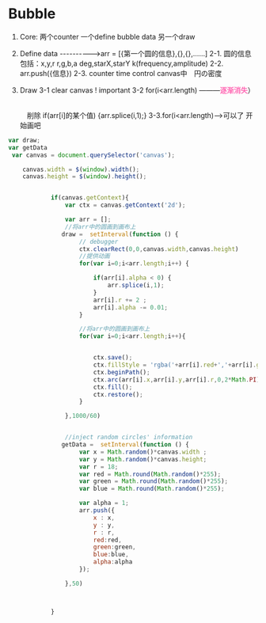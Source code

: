 # Bubble

1. Core:  两个counter        一个define bubble data    另一个draw

2. Define data      ---------->arr = [{第一个圆的信息},{},{},……]
   2-1. 圆的信息包括：x,y,r   r,g,b,a  deg,starX,starY   k(frequency,amplitude)
   2-2. arr.push({信息})
   2-3. counter time control canvas中　円の密度

3. Draw
   3-1 clear canvas  ! important
   3-2 for(i<arr.length) ———<font color='hotpink'>**逐渐消失**</font>）

   ​    
   　削除 if(arr[i]的某个值) {arr.splice(i,1);}
   3-3.for(i<arr.length)——>可以了 开始画吧

```javascript
var draw;
var getData
 var canvas = document.querySelector('canvas');

    canvas.width = $(window).width();
    canvas.height = $(window).height();


            if(canvas.getContext){
                var ctx = canvas.getContext('2d');

                var arr = [];
                //将arr中的圆画到画布上
               draw =  setInterval(function () {
                    // debugger
                    ctx.clearRect(0,0,canvas.width,canvas.height)
                    //提供动画
                    for(var i=0;i<arr.length;i++) {

                        if(arr[i].alpha < 0) {
                            arr.splice(i,1);
                        }
                        arr[i].r += 2 ;
                        arr[i].alpha -= 0.01;
                    }

                    //将arr中的圆画到画布上
                    for(var i=0;i<arr.length;i++){


                        ctx.save();
                        ctx.fillStyle = 'rgba('+arr[i].red+','+arr[i].green+','+arr[i].blue+','+arr[i].alpha+')';
                        ctx.beginPath();
                        ctx.arc(arr[i].x,arr[i].y,arr[i].r,0,2*Math.PI);
                        ctx.fill();
                        ctx.restore();
                    }

                },1000/60)


                //inject random circles' information
               getData =  setInterval(function () {
                    var x = Math.random()*canvas.width ;
                    var y = Math.random()*canvas.height;
                    var r = 18;
                    var red = Math.round(Math.random()*255);
                    var green = Math.round(Math.random()*255);
                    var blue = Math.round(Math.random()*255);

                    var alpha = 1;
                    arr.push({
                        x : x,
                        y : y,
                        r : r,
                        red:red,
                        green:green,
                        blue:blue,
                        alpha:alpha
                    });

                },50)



            }
```